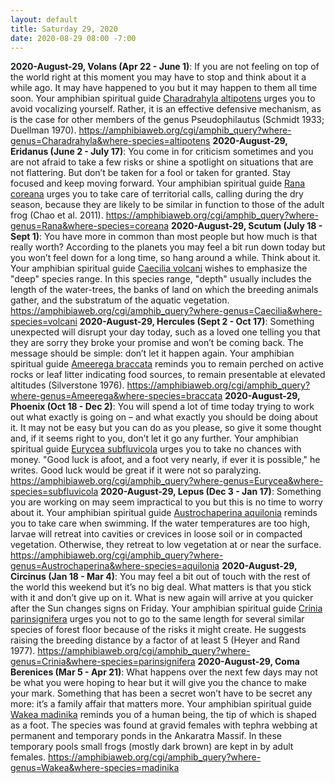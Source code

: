 ```yaml
---
layout: default
title: Saturday 29, 2020
date: 2020-08-29 08:00 -7:00
---
```


**2020-August-29, Volans (Apr 22 - June 1)**: If you are not feeling on top of the world right at this moment you may have to stop and think about it a while ago. It may have happened to you but it may happen to them all time soon. Your amphibian spiritual guide [Charadrahyla altipotens](https://amphibiaweb.org/cgi/amphib_query?where-genus=Charadrahyla&where-species=altipotens) urges you to avoid vocalizing yourself. Rather, it is an effective defensive mechanism, as is the case for other members of the genus Pseudophilautus (Schmidt 1933; Duellman 1970). https://amphibiaweb.org/cgi/amphib_query?where-genus=Charadrahyla&where-species=altipotens
**2020-August-29, Eridanus (June 2 - July 17)**: You come in for criticism sometimes and you are not afraid to take a few risks or shine a spotlight on situations that are not flattering. But don’t be taken for a fool or taken for granted. Stay focused and keep moving forward. Your amphibian spiritual guide [Rana coreana](https://amphibiaweb.org/cgi/amphib_query?where-genus=Rana&where-species=coreana) urges you to take care of territorial calls, calling during the dry season, because they are likely to be similar in function to those of the adult frog (Chao et al. 2011). https://amphibiaweb.org/cgi/amphib_query?where-genus=Rana&where-species=coreana
**2020-August-29, Scutum (July 18 - Sept 1)**: You have more in common than most people but how much is that really worth? According to the planets you may feel a bit run down today but you won’t feel down for a long time, so hang around a while. Think about it. Your amphibian spiritual guide [Caecilia volcani](https://amphibiaweb.org/cgi/amphib_query?where-genus=Caecilia&where-species=volcani) wishes to emphasize the "deep" species range. In this species range, "depth" usually includes the length of the water-trees, the banks of land on which the breeding animals gather, and the substratum of the aquatic vegetation. https://amphibiaweb.org/cgi/amphib_query?where-genus=Caecilia&where-species=volcani
**2020-August-29, Hercules (Sept 2 - Oct 17)**: Something unexpected will disrupt your day today, such as a loved one telling you that they are sorry they broke your promise and won’t be coming back. The message should be simple: don’t let it happen again. Your amphibian spiritual guide [Ameerega braccata](https://amphibiaweb.org/cgi/amphib_query?where-genus=Ameerega&where-species=braccata) reminds you to remain perched on active rocks or leaf litter indicating food sources, to remain presentable at elevated altitudes (Silverstone 1976). https://amphibiaweb.org/cgi/amphib_query?where-genus=Ameerega&where-species=braccata
**2020-August-29, Phoenix (Oct 18 - Dec 2)**: You will spend a lot of time today trying to work out what exactly is going on – and what exactly you should be doing about it. It may not be easy but you can do as you please, so give it some thought and, if it seems right to you, don’t let it go any further. Your amphibian spiritual guide [Eurycea subfluvicola](https://amphibiaweb.org/cgi/amphib_query?where-genus=Eurycea&where-species=subfluvicola) urges you to take no chances with money. "Good luck is afoot, and a foot very nearly, if ever it is possible," he writes. Good luck would be great if it were not so paralyzing. https://amphibiaweb.org/cgi/amphib_query?where-genus=Eurycea&where-species=subfluvicola
**2020-August-29, Lepus (Dec 3 - Jan 17)**: Something you are working on may seem impractical to you but this is no time to worry about it. Your amphibian spiritual guide [Austrochaperina aquilonia](https://amphibiaweb.org/cgi/amphib_query?where-genus=Austrochaperina&where-species=aquilonia) reminds you to take care when swimming. If the water temperatures are too high, larvae will retreat into cavities or crevices in loose soil or in compacted vegetation. Otherwise, they retreat to low vegetation at or near the surface. https://amphibiaweb.org/cgi/amphib_query?where-genus=Austrochaperina&where-species=aquilonia
**2020-August-29, Circinus (Jan 18 - Mar 4)**: You may feel a bit out of touch with the rest of the world this weekend but it’s no big deal. What matters is that you stick with it and don’t give up on it. What is new again will arrive at you quicker after the Sun changes signs on Friday. Your amphibian spiritual guide [Crinia parinsignifera](https://amphibiaweb.org/cgi/amphib_query?where-genus=Crinia&where-species=parinsignifera) urges you not to go to the same length for several similar species of forest floor because of the risks it might create. He suggests raising the breeding distance by a factor of at least 5 (Heyer and Rand 1977). https://amphibiaweb.org/cgi/amphib_query?where-genus=Crinia&where-species=parinsignifera
**2020-August-29, Coma Berenices (Mar 5 - Apr 21)**: What happens over the next few days may not be what you were hoping to hear but it will give you the chance to make your mark. Something that has been a secret won’t have to be secret any more: it’s a family affair that matters more. Your amphibian spiritual guide [Wakea madinika](https://amphibiaweb.org/cgi/amphib_query?where-genus=Wakea&where-species=madinika) reminds you of a human being, the tip of which is shaped as a foot. The species was found at gravid females with tephra webbing at permanent and temporary ponds in the Ankaratra Massif. In these temporary pools small frogs (mostly dark brown) are kept in by adult females. https://amphibiaweb.org/cgi/amphib_query?where-genus=Wakea&where-species=madinika

